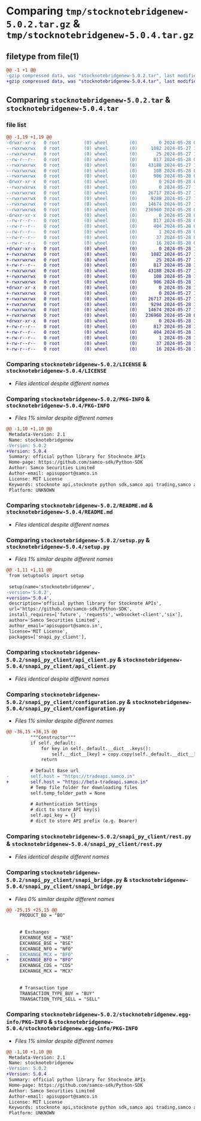 # Comparing `tmp/stocknotebridgenew-5.0.2.tar.gz` & `tmp/stocknotebridgenew-5.0.4.tar.gz`

## filetype from file(1)

```diff
@@ -1 +1 @@
-gzip compressed data, was "stocknotebridgenew-5.0.2.tar", last modified: Tue May 28 07:04:43 2024, max compression
+gzip compressed data, was "stocknotebridgenew-5.0.4.tar", last modified: Tue May 28 10:03:37 2024, max compression
```

## Comparing `stocknotebridgenew-5.0.2.tar` & `stocknotebridgenew-5.0.4.tar`

### file list

```diff
@@ -1,19 +1,19 @@
-drwxr-xr-x   0 root         (0) wheel        (0)        0 2024-05-28 07:04:43.543575 stocknotebridgenew-5.0.2/
--rwxrwxrwx   0 root         (0) wheel        (0)     1082 2024-05-27 13:30:50.000000 stocknotebridgenew-5.0.2/LICENSE
--rwxrwxrwx   0 root         (0) wheel        (0)       25 2024-05-27 13:30:50.000000 stocknotebridgenew-5.0.2/MANIFEST.in
--rw-r--r--   0 root         (0) wheel        (0)      817 2024-05-28 07:04:43.543630 stocknotebridgenew-5.0.2/PKG-INFO
--rwxrwxrwx   0 root         (0) wheel        (0)    43188 2024-05-27 13:30:50.000000 stocknotebridgenew-5.0.2/README.md
--rwxrwxrwx   0 root         (0) wheel        (0)      108 2024-05-28 07:04:43.543828 stocknotebridgenew-5.0.2/setup.cfg
--rwxrwxrwx   0 root         (0) wheel        (0)      906 2024-05-28 07:04:24.000000 stocknotebridgenew-5.0.2/setup.py
-drwxr-xr-x   0 root         (0) wheel        (0)        0 2024-05-28 07:04:43.541983 stocknotebridgenew-5.0.2/snapi_py_client/
--rwxrwxrwx   0 root         (0) wheel        (0)        0 2024-05-27 13:30:50.000000 stocknotebridgenew-5.0.2/snapi_py_client/__init__.py
--rwxrwxrwx   0 root         (0) wheel        (0)    26717 2024-05-27 13:30:50.000000 stocknotebridgenew-5.0.2/snapi_py_client/api_client.py
--rwxrwxrwx   0 root         (0) wheel        (0)     9289 2024-05-27 13:31:39.000000 stocknotebridgenew-5.0.2/snapi_py_client/configuration.py
--rwxrwxrwx   0 root         (0) wheel        (0)    14674 2024-05-27 13:30:50.000000 stocknotebridgenew-5.0.2/snapi_py_client/rest.py
--rwxrwxrwx   0 root         (0) wheel        (0)   236960 2024-05-28 06:54:33.000000 stocknotebridgenew-5.0.2/snapi_py_client/snapi_bridge.py
-drwxr-xr-x   0 root         (0) wheel        (0)        0 2024-05-28 07:04:43.543479 stocknotebridgenew-5.0.2/stocknotebridgenew.egg-info/
--rw-r--r--   0 root         (0) wheel        (0)      817 2024-05-28 07:04:43.000000 stocknotebridgenew-5.0.2/stocknotebridgenew.egg-info/PKG-INFO
--rw-r--r--   0 root         (0) wheel        (0)      404 2024-05-28 07:04:43.000000 stocknotebridgenew-5.0.2/stocknotebridgenew.egg-info/SOURCES.txt
--rw-r--r--   0 root         (0) wheel        (0)        1 2024-05-28 07:04:43.000000 stocknotebridgenew-5.0.2/stocknotebridgenew.egg-info/dependency_links.txt
--rw-r--r--   0 root         (0) wheel        (0)       37 2024-05-28 07:04:43.000000 stocknotebridgenew-5.0.2/stocknotebridgenew.egg-info/requires.txt
--rw-r--r--   0 root         (0) wheel        (0)       16 2024-05-28 07:04:43.000000 stocknotebridgenew-5.0.2/stocknotebridgenew.egg-info/top_level.txt
+drwxr-xr-x   0 root         (0) wheel        (0)        0 2024-05-28 10:03:37.194451 stocknotebridgenew-5.0.4/
+-rwxrwxrwx   0 root         (0) wheel        (0)     1082 2024-05-27 13:30:50.000000 stocknotebridgenew-5.0.4/LICENSE
+-rwxrwxrwx   0 root         (0) wheel        (0)       25 2024-05-27 13:30:50.000000 stocknotebridgenew-5.0.4/MANIFEST.in
+-rw-r--r--   0 root         (0) wheel        (0)      817 2024-05-28 10:03:37.194508 stocknotebridgenew-5.0.4/PKG-INFO
+-rwxrwxrwx   0 root         (0) wheel        (0)    43188 2024-05-27 13:30:50.000000 stocknotebridgenew-5.0.4/README.md
+-rwxrwxrwx   0 root         (0) wheel        (0)      108 2024-05-28 10:03:37.194723 stocknotebridgenew-5.0.4/setup.cfg
+-rwxrwxrwx   0 root         (0) wheel        (0)      906 2024-05-28 10:03:33.000000 stocknotebridgenew-5.0.4/setup.py
+drwxr-xr-x   0 root         (0) wheel        (0)        0 2024-05-28 10:03:37.192837 stocknotebridgenew-5.0.4/snapi_py_client/
+-rwxrwxrwx   0 root         (0) wheel        (0)        0 2024-05-27 13:30:50.000000 stocknotebridgenew-5.0.4/snapi_py_client/__init__.py
+-rwxrwxrwx   0 root         (0) wheel        (0)    26717 2024-05-27 13:30:50.000000 stocknotebridgenew-5.0.4/snapi_py_client/api_client.py
+-rwxrwxrwx   0 root         (0) wheel        (0)     9294 2024-05-28 10:03:09.000000 stocknotebridgenew-5.0.4/snapi_py_client/configuration.py
+-rwxrwxrwx   0 root         (0) wheel        (0)    14674 2024-05-27 13:30:50.000000 stocknotebridgenew-5.0.4/snapi_py_client/rest.py
+-rwxrwxrwx   0 root         (0) wheel        (0)   236960 2024-05-28 07:32:47.000000 stocknotebridgenew-5.0.4/snapi_py_client/snapi_bridge.py
+drwxr-xr-x   0 root         (0) wheel        (0)        0 2024-05-28 10:03:37.194342 stocknotebridgenew-5.0.4/stocknotebridgenew.egg-info/
+-rw-r--r--   0 root         (0) wheel        (0)      817 2024-05-28 10:03:37.000000 stocknotebridgenew-5.0.4/stocknotebridgenew.egg-info/PKG-INFO
+-rw-r--r--   0 root         (0) wheel        (0)      404 2024-05-28 10:03:37.000000 stocknotebridgenew-5.0.4/stocknotebridgenew.egg-info/SOURCES.txt
+-rw-r--r--   0 root         (0) wheel        (0)        1 2024-05-28 10:03:37.000000 stocknotebridgenew-5.0.4/stocknotebridgenew.egg-info/dependency_links.txt
+-rw-r--r--   0 root         (0) wheel        (0)       37 2024-05-28 10:03:37.000000 stocknotebridgenew-5.0.4/stocknotebridgenew.egg-info/requires.txt
+-rw-r--r--   0 root         (0) wheel        (0)       16 2024-05-28 10:03:37.000000 stocknotebridgenew-5.0.4/stocknotebridgenew.egg-info/top_level.txt
```

### Comparing `stocknotebridgenew-5.0.2/LICENSE` & `stocknotebridgenew-5.0.4/LICENSE`

 * *Files identical despite different names*

### Comparing `stocknotebridgenew-5.0.2/PKG-INFO` & `stocknotebridgenew-5.0.4/PKG-INFO`

 * *Files 1% similar despite different names*

```diff
@@ -1,10 +1,10 @@
 Metadata-Version: 2.1
 Name: stocknotebridgenew
-Version: 5.0.2
+Version: 5.0.4
 Summary: official python library for Stocknote APIs
 Home-page: https://github.com/samco-sdk/Python-SDK
 Author: Samco Securities Limited
 Author-email: apisupport@samco.in
 License: MIT License
 Keywords: stocknote api,stocknote python sdk,samco api trading,samco algo trading,stock markets samco
 Platform: UNKNOWN
```

### Comparing `stocknotebridgenew-5.0.2/README.md` & `stocknotebridgenew-5.0.4/README.md`

 * *Files identical despite different names*

### Comparing `stocknotebridgenew-5.0.2/setup.py` & `stocknotebridgenew-5.0.4/setup.py`

 * *Files 1% similar despite different names*

```diff
@@ -1,11 +1,11 @@
 from setuptools import setup
 
 setup(name='stocknotebridgenew',
-version='5.0.2',
+version='5.0.4',
 description='official python library for Stocknote APIs',
 url='https://github.com/samco-sdk/Python-SDK',
 install_requires=['future', 'requests','websocket-client','six'],
 author='Samco Securities Limited',
 author_email='apisupport@samco.in',
 license='MIT License',
 packages=['snapi_py_client'],
```

### Comparing `stocknotebridgenew-5.0.2/snapi_py_client/api_client.py` & `stocknotebridgenew-5.0.4/snapi_py_client/api_client.py`

 * *Files identical despite different names*

### Comparing `stocknotebridgenew-5.0.2/snapi_py_client/configuration.py` & `stocknotebridgenew-5.0.4/snapi_py_client/configuration.py`

 * *Files 1% similar despite different names*

```diff
@@ -36,15 +36,15 @@
         """Constructor"""
         if self._default:
             for key in self._default.__dict__.keys():
                 self.__dict__[key] = copy.copy(self._default.__dict__[key])
             return
 
         # Default Base url
-        self.host = "https://tradeapi.samco.in"
+        self.host = "https://beta-tradeapi.samco.in"
         # Temp file folder for downloading files
         self.temp_folder_path = None
 
         # Authentication Settings
         # dict to store API key(s)
         self.api_key = {}
         # dict to store API prefix (e.g. Bearer)
```

### Comparing `stocknotebridgenew-5.0.2/snapi_py_client/rest.py` & `stocknotebridgenew-5.0.4/snapi_py_client/rest.py`

 * *Files identical despite different names*

### Comparing `stocknotebridgenew-5.0.2/snapi_py_client/snapi_bridge.py` & `stocknotebridgenew-5.0.4/snapi_py_client/snapi_bridge.py`

 * *Files 0% similar despite different names*

```diff
@@ -25,15 +25,15 @@
     PRODUCT_BO = "BO"
     
     
     # Exchanges
     EXCHANGE_NSE = "NSE"
     EXCHANGE_BSE = "BSE"
     EXCHANGE_NFO = "NFO"
-    EXCHANGE_MCX = "BFO"
+    EXCHANGE_BFO = "BFO"
     EXCHANGE_CDS = "CDS"
     EXCHANGE_MCX = "MCX"
     
     
     # Transaction type
     TRANSACTION_TYPE_BUY = "BUY"
     TRANSACTION_TYPE_SELL = "SELL"
```

### Comparing `stocknotebridgenew-5.0.2/stocknotebridgenew.egg-info/PKG-INFO` & `stocknotebridgenew-5.0.4/stocknotebridgenew.egg-info/PKG-INFO`

 * *Files 1% similar despite different names*

```diff
@@ -1,10 +1,10 @@
 Metadata-Version: 2.1
 Name: stocknotebridgenew
-Version: 5.0.2
+Version: 5.0.4
 Summary: official python library for Stocknote APIs
 Home-page: https://github.com/samco-sdk/Python-SDK
 Author: Samco Securities Limited
 Author-email: apisupport@samco.in
 License: MIT License
 Keywords: stocknote api,stocknote python sdk,samco api trading,samco algo trading,stock markets samco
 Platform: UNKNOWN
```


